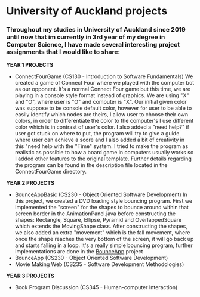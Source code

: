 # University of Auckland projects

### Throughout my studies in University of Auckland since 2019 until now that im currently in 3rd year of my degree in Computer Science, I have made several interesting project assignments that I would like to share:


**YEAR 1 PROJECTS**
* ConnectFourGame *<Python>* (CS130 - Introduction to Software Fundamentals)
We created a game of Connect Four where we played with the computer bot as our opponent. It's a normal Connect Four game but this time, we are playing in a console style format instead of graphics. We are using "X" and "O", where user is "O" and computer is "X". Our initial given color was suppose to be console default color, however for user to be able to easily identify which nodes are theirs, I allow user to choose their own colors, in order to differentiate the color to the computer's I use different color which is in contrast of user's color. I also added a "need help?" if user got stuck on where to put, the program will try to give a guide where user can achieve a score and I also added a bit of creativity in this "need help with the "Time" system. I tried to make the program as realistic as possible to how a board game in computers usually works so I added other features to the original template. Further details regarding the program can be found in  the description file located in  the ConnectFourGame directory.


**YEAR 2 PROJECTS**
* BounceAppBasic *<Java>* (CS230 - Object Oriented Software Development)
In this project, we created a DVD loading style bouncing program. First we implemented the "screen" for the shapes to bounce around within that screen border in the AnimationPanel.java before constructing the shapes: Rectangle, Square, Ellipse, Pyramid and OverlappedSquare which extends the MovingShape class. After constructing the shapes, we also added an extra "movement" which is the fall movement, where once the shape reaches the very bottom of the screen, it will go back up and starts falling in a loop. It's a really simple bouncing program, further implementations are done in the [BounceApp](https://github.com/NatRivers/assignment/tree/main/bounceApp) project
* BounceApp *<Java>* (CS230 - Object Oriented Software Development)
* Movie Making Web *<Python>* (CS235 - Software Development Methodologies)

**YEAR 3 PROJECTS**
* Book Program Discussion *<JavaScript>* (CS345 - Human-computer Interaction)
